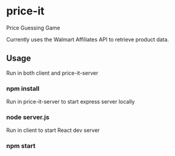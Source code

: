 # price-it
Price Guessing Game

Currently uses the Walmart Affiliates API to retrieve product data.

## Usage
Run in both client and price-it-server
### npm install

Run in price-it-server to start express server locally
### node server.js

Run in client to start React dev server
### npm start
